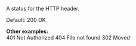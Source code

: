 ﻿A status for the HTTP header.

Default: 200 OK

**Other examples:**  
401 Not Authorized
404 File not found
302 Moved